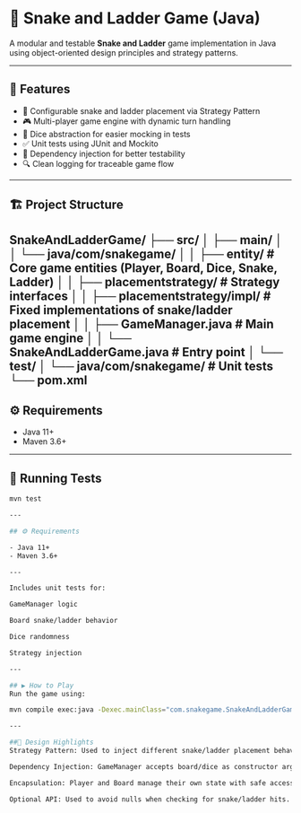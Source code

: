 # 🎲 Snake and Ladder Game (Java)

A modular and testable **Snake and Ladder** game implementation in Java using object-oriented design principles and strategy patterns.

---

## 🚀 Features

- 🎯 Configurable snake and ladder placement via Strategy Pattern
- 🎮 Multi-player game engine with dynamic turn handling
- 🎲 Dice abstraction for easier mocking in tests
- ✅ Unit tests using JUnit and Mockito
- 🧪 Dependency injection for better testability
- 🔍 Clean logging for traceable game flow

---

## 🏗️ Project Structure

SnakeAndLadderGame/
├── src/
│ ├── main/
│ │ └── java/com/snakegame/
│ │ ├── entity/ # Core game entities (Player, Board, Dice, Snake, Ladder)
│ │ ├── placementstrategy/ # Strategy interfaces
│ │ ├── placementstrategy/impl/ # Fixed implementations of snake/ladder placement
│ │ ├── GameManager.java # Main game engine
│ │ └── SnakeAndLadderGame.java # Entry point
│ └── test/
│ └── java/com/snakegame/ # Unit tests
└── pom.xml
---

## ⚙️ Requirements

- Java 11+
- Maven 3.6+

---

## 🧪 Running Tests

```bash
mvn test

---

## ⚙️ Requirements

- Java 11+
- Maven 3.6+

---

Includes unit tests for:

GameManager logic

Board snake/ladder behavior

Dice randomness

Strategy injection

---

## ▶️ How to Play
Run the game using:

mvn compile exec:java -Dexec.mainClass="com.snakegame.SnakeAndLadderGame"

---

##🧠 Design Highlights
Strategy Pattern: Used to inject different snake/ladder placement behaviors.

Dependency Injection: GameManager accepts board/dice as constructor args for testability.

Encapsulation: Player and Board manage their own state with safe accessors.

Optional API: Used to avoid nulls when checking for snake/ladder hits.

